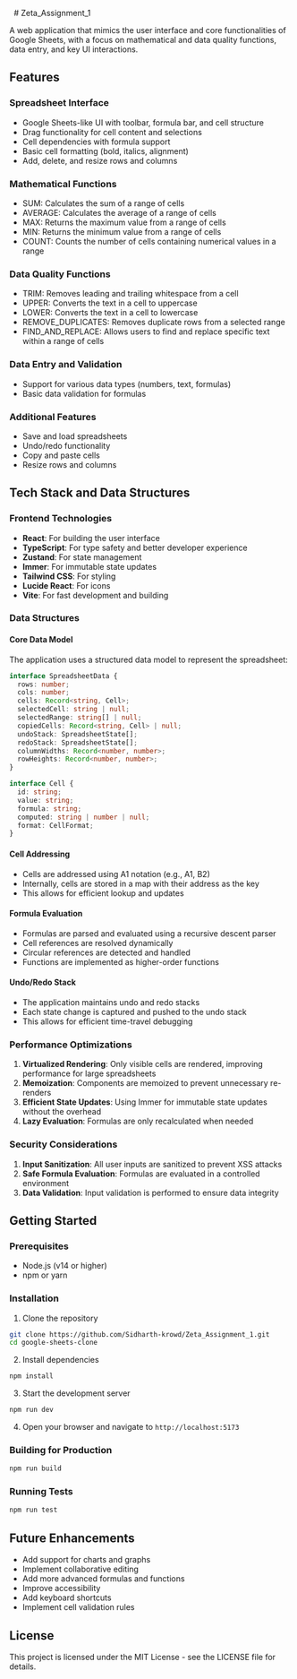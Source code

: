  # Zeta_Assignment_1

A web application that mimics the user interface and core functionalities of Google Sheets, with a focus on mathematical and data quality functions, data entry, and key UI interactions.

## Features

### Spreadsheet Interface
- Google Sheets-like UI with toolbar, formula bar, and cell structure
- Drag functionality for cell content and selections
- Cell dependencies with formula support
- Basic cell formatting (bold, italics, alignment)
- Add, delete, and resize rows and columns

### Mathematical Functions
- SUM: Calculates the sum of a range of cells
- AVERAGE: Calculates the average of a range of cells
- MAX: Returns the maximum value from a range of cells
- MIN: Returns the minimum value from a range of cells
- COUNT: Counts the number of cells containing numerical values in a range

### Data Quality Functions
- TRIM: Removes leading and trailing whitespace from a cell
- UPPER: Converts the text in a cell to uppercase
- LOWER: Converts the text in a cell to lowercase
- REMOVE_DUPLICATES: Removes duplicate rows from a selected range
- FIND_AND_REPLACE: Allows users to find and replace specific text within a range of cells

### Data Entry and Validation
- Support for various data types (numbers, text, formulas)
- Basic data validation for formulas

### Additional Features
- Save and load spreadsheets
- Undo/redo functionality
- Copy and paste cells
- Resize rows and columns

## Tech Stack and Data Structures

### Frontend Technologies
- **React**: For building the user interface
- **TypeScript**: For type safety and better developer experience
- **Zustand**: For state management
- **Immer**: For immutable state updates
- **Tailwind CSS**: For styling
- **Lucide React**: For icons
- **Vite**: For fast development and building

### Data Structures

#### Core Data Model
The application uses a structured data model to represent the spreadsheet:

```typescript
interface SpreadsheetData {
  rows: number;
  cols: number;
  cells: Record<string, Cell>;
  selectedCell: string | null;
  selectedRange: string[] | null;
  copiedCells: Record<string, Cell> | null;
  undoStack: SpreadsheetState[];
  redoStack: SpreadsheetState[];
  columnWidths: Record<number, number>;
  rowHeights: Record<number, number>;
}

interface Cell {
  id: string;
  value: string;
  formula: string;
  computed: string | number | null;
  format: CellFormat;
}
```

#### Cell Addressing
- Cells are addressed using A1 notation (e.g., A1, B2)
- Internally, cells are stored in a map with their address as the key
- This allows for efficient lookup and updates

#### Formula Evaluation
- Formulas are parsed and evaluated using a recursive descent parser
- Cell references are resolved dynamically
- Circular references are detected and handled
- Functions are implemented as higher-order functions

#### Undo/Redo Stack
- The application maintains undo and redo stacks
- Each state change is captured and pushed to the undo stack
- This allows for efficient time-travel debugging

### Performance Optimizations

1. **Virtualized Rendering**: Only visible cells are rendered, improving performance for large spreadsheets
2. **Memoization**: Components are memoized to prevent unnecessary re-renders
3. **Efficient State Updates**: Using Immer for immutable state updates without the overhead
4. **Lazy Evaluation**: Formulas are only recalculated when needed

### Security Considerations

1. **Input Sanitization**: All user inputs are sanitized to prevent XSS attacks
2. **Safe Formula Evaluation**: Formulas are evaluated in a controlled environment
3. **Data Validation**: Input validation is performed to ensure data integrity

## Getting Started

### Prerequisites
- Node.js (v14 or higher)
- npm or yarn

### Installation

1. Clone the repository
```bash
git clone https://github.com/Sidharth-krowd/Zeta_Assignment_1.git
cd google-sheets-clone
```

2. Install dependencies
```bash
npm install
```

3. Start the development server
```bash
npm run dev
```

4. Open your browser and navigate to `http://localhost:5173`

### Building for Production

```bash
npm run build
```

### Running Tests

```bash
npm run test
```

## Future Enhancements

- Add support for charts and graphs
- Implement collaborative editing
- Add more advanced formulas and functions
- Improve accessibility
- Add keyboard shortcuts
- Implement cell validation rules

## License

This project is licensed under the MIT License - see the LICENSE file for details.
